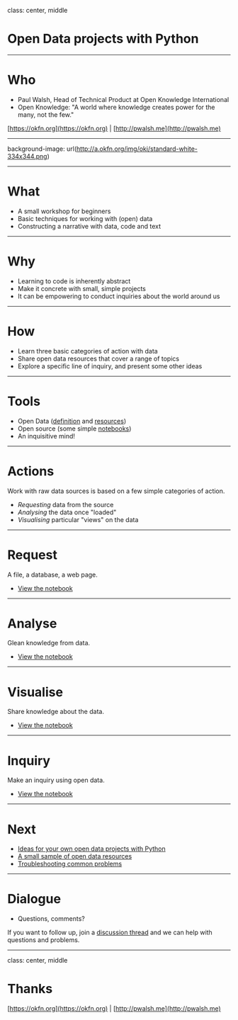 class: center, middle

# Open Data projects with Python

---

# Who

- Paul Walsh, Head of Technical Product at Open Knowledge International
- Open Knowledge: "A world where knowledge creates power for the many, not the few."

[https://okfn.org](https://okfn.org) | [http://pwalsh.me](http://pwalsh.me)

---

background-image: url(http://a.okfn.org/img/oki/standard-white-334x344.png)

---

# What

- A small workshop for beginners
- Basic techniques for working with (open) data
- Constructing a narrative with data, code and text

---

# Why

- Learning to code is inherently abstract
- Make it concrete with small, simple projects
- It can be empowering to conduct inquiries about the world around us

---

# How

- Learn three basic categories of action with data
- Share open data resources that cover a range of topics
- Explore a specific line of inquiry, and present some other ideas

---

# Tools

- Open Data ([definition](http://opendatahandbook.org/guide/en/what-is-open-data/) and [resources](https://github.com/pwalsh/notebooks/opendataprojects/README.md#resources))
- Open source (some simple [notebooks](https://github.com/pwalsh/notebooks/opendataprojects))
- An inquisitive mind!

---

# Actions

Work with raw data sources is based on a few simple categories of action.

- *Requesting* data from the source
- *Analysing* the data once "loaded"
- *Visualising* particular "views" on the data

---

# Request

A file, a database, a web page.

- [View the notebook](https://github.com/pwalsh/notebooks/tree/master/opendataprojects/request.ipynb)

---

# Analyse

Glean knowledge from data.

- [View the notebook](https://github.com/pwalsh/notebooks/tree/master/opendataprojects/analyse.ipynb)

---

# Visualise

Share knowledge about the data.

- [View the notebook](https://github.com/pwalsh/notebooks/tree/master/opendataprojects/visualise.ipynb)

---

# Inquiry

Make an inquiry using open data.

- [View the notebook](https://github.com/pwalsh/notebooks/tree/master/opendataprojects/inquiry.ipynb)

---

# Next

- [Ideas for your own open data projects with Python](https://github.com/pwalsh/notebooks/tree/master/opendataprojects/README.md#ideas)
- [A small sample of open data resources](https://github.com/pwalsh/notebooks/tree/master/opendataprojects/README.md#resources)
- [Troubleshooting common problems](https://github.com/pwalsh/notebooks/tree/master/opendataprojects/README.md#troubleshooting)

---

# Dialogue

- Questions, comments?

If you want to follow up, join a [discussion thread](https://discuss.okfn.org/t/open-data-projects-with-python/3620) and we can help with questions and problems.

---

class: center, middle

# Thanks

[https://okfn.org](https://okfn.org) | [http://pwalsh.me](http://pwalsh.me)
